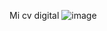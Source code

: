 Mi cv digital
![image](https://github.com/user-attachments/assets/8dd6438f-37aa-40a5-89d5-e2285103be24)
